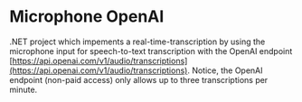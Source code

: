 # Microphone OpenAI
.NET project which impements a real-time-transcription by using the microphone input for speech-to-text transcription with the OpenAI endpoint [https://api.openai.com/v1/audio/transcriptions](https://api.openai.com/v1/audio/transcriptions). Notice, the OpenAI endpoint (non-paid access) only allows up to three transcriptions per minute. 

